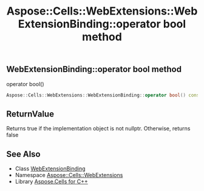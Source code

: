 ﻿---
title: Aspose::Cells::WebExtensions::WebExtensionBinding::operator bool method
linktitle: operator bool
second_title: Aspose.Cells for C++ API Reference
description: 'Aspose::Cells::WebExtensions::WebExtensionBinding::operator bool method. operator bool() in C++.'
type: docs
weight: 400
url: /cpp/aspose.cells.webextensions/webextensionbinding/operator_bool/
---
## WebExtensionBinding::operator bool method


operator bool()

```cpp
Aspose::Cells::WebExtensions::WebExtensionBinding::operator bool() const
```


## ReturnValue

Returns true if the implementation object is not nullptr. Otherwise, returns false

## See Also

* Class [WebExtensionBinding](../)
* Namespace [Aspose::Cells::WebExtensions](../../)
* Library [Aspose.Cells for C++](../../../)
